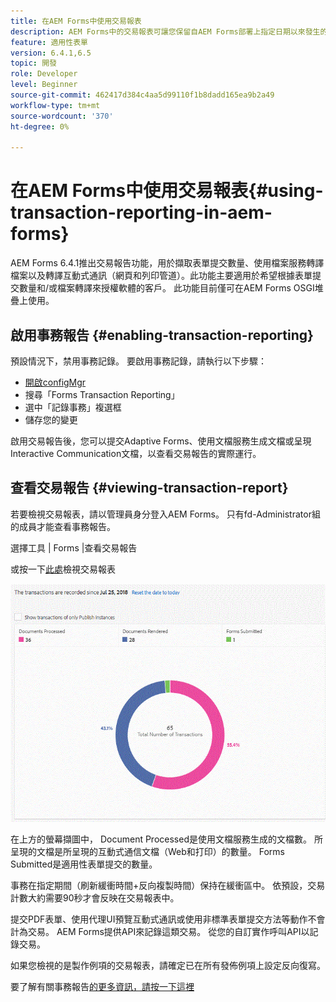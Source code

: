 ```yaml
---
title: 在AEM Forms中使用交易報表
description: AEM Forms中的交易報表可讓您保留自AEM Forms部署上指定日期以來發生的所有交易計數。
feature: 適用性表單
version: 6.4.1,6.5
topic: 開發
role: Developer
level: Beginner
source-git-commit: 462417d384c4aa5d99110f1b8dadd165ea9b2a49
workflow-type: tm+mt
source-wordcount: '370'
ht-degree: 0%

---
```



# 在AEM Forms中使用交易報表{#using-transaction-reporting-in-aem-forms}

AEM Forms 6.4.1推出交易報告功能，用於擷取表單提交數量、使用檔案服務轉譯檔案以及轉譯互動式通訊（網頁和列印管道）。此功能主要適用於希望根據表單提交數量和/或檔案轉譯來授權軟體的客戶。 此功能目前僅可在AEM Forms OSGI堆疊上使用。

## 啟用事務報告 {#enabling-transaction-reporting}

預設情況下，禁用事務記錄。 要啟用事務記錄，請執行以下步驟：

* [開啟configMgr](http://localhost:4502/system/console/configMgr)
* 搜尋「Forms Transaction Reporting」
* 選中「記錄事務」複選框
* 儲存您的變更

啟用交易報告後，您可以提交Adaptive Forms、使用文檔服務生成文檔或呈現Interactive Communication文檔，以查看交易報告的實際運行。

## 查看交易報告 {#viewing-transaction-report}

若要檢視交易報表，請以管理員身分登入AEM Forms。 只有fd-Administrator組的成員才能查看事務報告。

選擇工具 | Forms |查看交易報告

或按一下[此處](http://localhost:4502/mnt/overlay/fd/transaction/gui/content/report.html)檢視交易報表

![TransactionReporting](assets/transactionreporting.gif)

在上方的螢幕擷圖中， Document Processed是使用文檔服務生成的文檔數。 所呈現的文檔是所呈現的互動式通信文檔（Web和打印）的數量。 Forms Submitted是適用性表單提交的數量。

事務在指定期間（刷新緩衝時間+反向複製時間）保持在緩衝區中。 依預設，交易計數大約需要90秒才會反映在交易報表中。

提交PDF表單、使用代理UI預覽互動式通訊或使用非標準表單提交方法等動作不會計為交易。 AEM Forms提供API來記錄這類交易。 從您的自訂實作呼叫API以記錄交易。

如果您檢視的是製作例項的交易報表，請確定已在所有發佈例項上設定反向復寫。

要了解有關事務報告[的更多資訊，請按一下這裡](https://helpx.adobe.com/experience-manager/6-4/forms/using/transaction-reports-overview.html)

